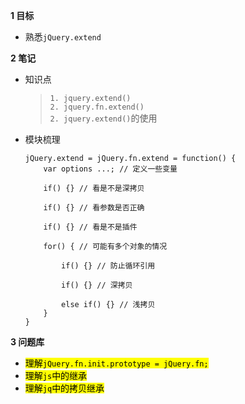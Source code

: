 **1 目标**
* 熟悉`jQuery.extend`

**2 笔记**
* 知识点
    > `1. jquery.extend()`  
    > `2. jquery.fn.extend()`  
    > `2. jquery.extend()`的使用  

* 模块梳理
    ```
    jQuery.extend = jQuery.fn.extend = function() {
        var options ...; // 定义一些变量

        if() {} // 看是不是深拷贝

        if() {} // 看参数是否正确

        if() {} // 看是不是插件

        for() { // 可能有多个对象的情况

            if() {} // 防止循环引用

            if() {} // 深拷贝

            else if() {} // 浅拷贝
        }
    }
    ``` 

**3 问题库**
* <mark>理解`jQuery.fn.init.prototype = jQuery.fn;`</mark>  
* <mark>理解`js`中的继承</mark>  
* <mark>理解`jq`中的拷贝继承</mark>